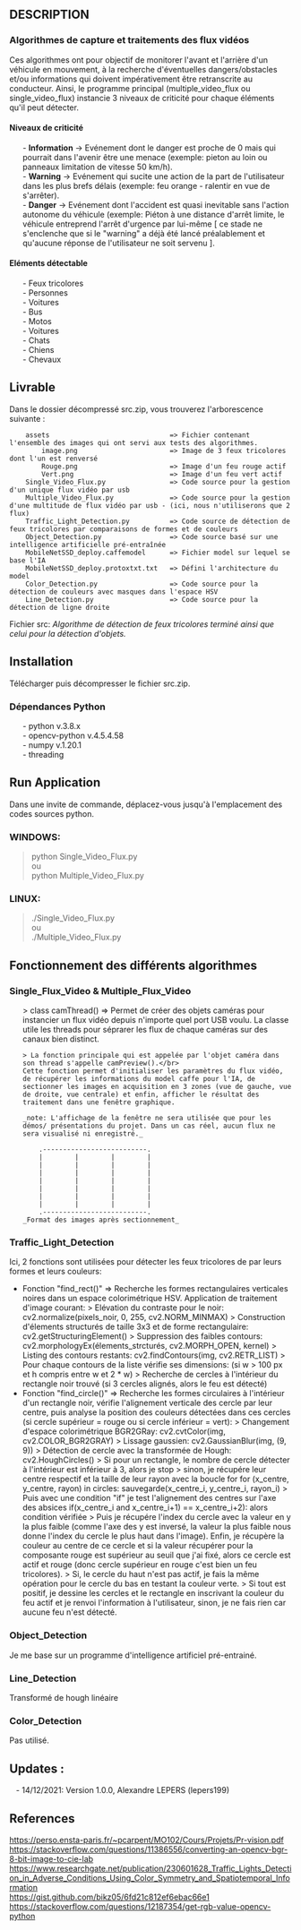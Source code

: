 ## DESCRIPTION
### Algorithmes de capture et traitements des flux vidéos</br>
Ces algorithmes ont pour objectif de monitorer l'avant et l'arrière d'un véhicule en mouvement, à la recherche d'éventuelles dangers/obstacles et/ou informations qui doivent impérativement être retranscrite au conducteur. Ainsi, le programme principal (multiple_video_flux ou single_video_flux) instancie 3 niveaux de criticité pour chaque éléments qu'il peut détecter.</br>

#### Niveaux de criticité</br>
<ul>
  - <strong>Information</strong> -> Evénement dont le danger est proche de 0 mais qui pourrait dans l'avenir être une menace (exemple: pieton au loin ou panneaux limitation de vitesse 50 km/h).</br>
  - <strong>Warning</strong> -> Evénement qui sucite une action de la part de l'utilisateur dans les plus brefs délais (exemple: feu orange - ralentir en vue de s'arrêter).</br>
  - <strong>Danger</strong> -> Evénement dont l'accident est quasi inevitable sans l'action autonome du véhicule (exemple: Piéton à une distance d'arrêt limite, le véhicule entreprend l'arrêt d'urgence par lui-même [ ce stade ne s'enclenche que si le "warning" a déjà été lancé préalablement et qu'aucune réponse de l'utilisateur ne soit servenu ].</br>
</ul>

#### Eléments détectable</br>
<ul>
  - Feux tricolores</br>
  - Personnes</br>
  - Voitures</br>
  - Bus</br>
  - Motos</br>
  - Voitures</br>
  - Chats</br>
  - Chiens</br>
  - Chevaux</br>
</ul>


## Livrable
Dans le dossier décompressé src.zip, vous trouverez l'arborescence suivante :
```
    assets                              => Fichier contenant l'ensemble des images qui ont servi aux tests des algorithmes.
        image.png                       => Image de 3 feux tricolores dont l'un est renversé
        Rouge.png                       => Image d'un feu rouge actif
        Vert.png                        => Image d'un feu vert actif
    Single_Video_Flux.py                => Code source pour la gestion d'un unique flux vidéo par usb
    Multiple_Video_Flux.py              => Code source pour la gestion d'une multitude de flux vidéo par usb - (ici, nous n'utiliserons que 2 flux)
    Traffic_Light_Detection.py          => Code source de détection de feux tricolores par comparaisons de formes et de couleurs
    Object_Detection.py                 => Code source basé sur une intelligence artificielle pré-entraînée
    MobileNetSSD_deploy.caffemodel      => Fichier model sur lequel se base l'IA
    MobileNetSSD_deploy.protoxtxt.txt   => Défini l'architecture du model
    Color_Detection.py                  => Code source pour la détection de couleurs avec masques dans l'espace HSV
    Line_Detection.py                   => Code source pour la détection de ligne droite
``` 
Fichier src: _Algorithme de détection de feux tricolores terminé ainsi que celui pour la détection d'objets._</br>

## Installation
Télécharger puis décompresser le fichier src.zip.</br>
### Dépendances Python</br>
<ul>
  - python v.3.8.x </br>
  - opencv-python v.4.5.4.58 </br>
  - numpy v.1.20.1 </br>
  - threading </br>
</ul>

## Run Application
Dans une invite de commande, déplacez-vous jusqu'à l'emplacement des codes sources python.</br>
### WINDOWS:
  > python Single_Video_Flux.py</br>
ou</br>
  > python Multiple_Video_Flux.py</br>
### LINUX:
 > ./Single_Video_Flux.py</br>
ou</br>
  > ./Multiple_Video_Flux.py</br>

## Fonctionnement des différents algorithmes 
### Single_Flux_Video & Multiple_Flux_Video</br>
<ul>
> class camThread() => Permet de créer des objets caméras pour instancier un flux vidéo depuis n'importe quel port USB voulu. La classe utile les threads pour séprarer les flux de chaque caméras sur des canaux bien distinct.</br>

    > La fonction principale qui est appelée par l'objet caméra dans son thread s'appelle camPreview().</br>
    Cette fonction permet d'initialiser les paramètres du flux vidéo, de récupérer les informations du model caffe pour l'IA, de sectionner les images en acquisition en 3 zones (vue de gauche, vue de droite, vue centrale) et enfin, afficher le résultat des traitement dans une fenêtre graphique.
    
    _note: L'affichage de la fenêtre ne sera utilisée que pour les démos/ présentations du projet. Dans un cas réel, aucun flux ne sera visualisé ni enregistré._
    
        .--------------------------.
        |        |        |        |                     
        |        |        |        |
        |        |        |        |
        |        |        |        |
        |        |        |        |
        |        |        |        |
        |        |        |        |
        .--------------------------.
    _Format des images après sectionnement_
</ul>

### Traffic_Light_Detection</br>
Ici, 2 fonctions sont utilisées pour détecter les feux tricolores de par leurs formes et leurs couleurs:
  - Fonction "find_rect()" => Recherche les formes rectangulaires verticales noires dans un espace colorimétrique HSV. Application de traitement d'image courant:
          > Elévation du contraste pour le noir: cv2.normalize(pixels_noir, 0, 255, cv2.NORM_MINMAX)
          > Construction d'élements structurés de taille 3x3 et de forme rectangulaire: cv2.getStructuringElement()
          > Suppression des faibles contours: cv2.morphologyEx(élements_strcturés, cv2.MORPH_OPEN, kernel)
          > Listing des contours restants: cv2.findContours(img, cv2.RETR_LIST)
          > Pour chaque contours de la liste vérifie ses dimensions: (si w > 100 px et h compris entre w et 2 * w)
          > Recherche de cercles à l'intérieur du rectangle noir trouvé (si 3 cercles alignés, alors le feu est détecté)
  - Fonction "find_circle()" => Recherche les formes circulaires à l'intérieur d'un rectangle noir, vérifie l'alignement verticale des cercle par leur centre, puis analyse la position des couleurs détectées dans ces cercles (si cercle supérieur = rouge ou si cercle inférieur = vert):
          > Changement d'espace colorimétrique BGR2GRay: cv2.cvtColor(img, cv2.COLOR_BGR2GRAY)
          > Lissage gaussien: cv2.GaussianBlur(img, (9, 9))
          > Détection de cercle avec la transformée de Hough: cv2.HoughCircles()
          > Si pour un rectangle, le nombre de cercle détecter à l'intérieur est inférieur à 3, alors je stop
          > sinon, je récupére leur centre respectif et la taille de leur rayon avec la boucle for
          for (x_centre, y_centre, rayon) in circles:
              sauvegarde(x_centre_i, y_centre_i, rayon_i)
          > Puis avec une condition "if" je test l'alignement des centres sur l'axe des absices
          if(x_centre_i and x_centre_i+1) == x_centre_i+2):
              alors condition vérifiée
          > Puis je récupére l'index du cercle avec la valeur en y la plus faible (comme l'axe des y est inversé, la valeur la plus faible nous donne l'index du cercle le plus haut dans l'image). Enfin, je récupère la couleur au centre de ce cercle et si la valeur récupérer pour la composante rouge est supérieur au seuil que j'ai fixé, alors ce cercle est actif et rouge (donc cercle supérieur en rouge c'est bien un feu tricolores).
          > Si, le cercle du haut n'est pas actif, je fais la même opération pour le cercle du bas en testant la couleur verte.
          > Si tout est positif, je dessine les cercles et le rectangle en inscrivant la couleur du feu actif et je renvoi l'information à l'utilisateur, sinon, je ne fais rien car aucune feu n'est détecté.

### Object_Detection</br>
Je me base sur un programme d'intelligence artificiel pré-entrainé.

### Line_Detection</br>
Transformé de hough linéaire

### Color_Detection</br>
Pas utilisé.


## Updates :
&nbsp;&nbsp;&nbsp;- 14/12/2021: Version 1.0.0, Alexandre LEPERS (lepers199)

## References
https://perso.ensta-paris.fr/~pcarpent/MO102/Cours/Projets/Pr-vision.pdf</br>
https://stackoverflow.com/questions/11386556/converting-an-opencv-bgr-8-bit-image-to-cie-lab</br> https://www.researchgate.net/publication/230601628_Traffic_Lights_Detection_in_Adverse_Conditions_Using_Color_Symmetry_and_Spatiotemporal_Information</br>
https://gist.github.com/bikz05/6fd21c812ef6ebac66e1</br>
https://stackoverflow.com/questions/12187354/get-rgb-value-opencv-python</br>
